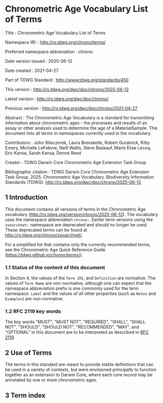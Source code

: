 # Chronometric Age Vocabulary List of Terms

Title
: Chronometric Age Vocabulary List of Terms

Namespace IRI:
: http://rs.tdwg.org/chrono/terms/

Preferred namespace abbreviation
: chrono:

Date version issued
: 2025-06-12

Date created
: 2021-04-27

Part of TDWG Standard
: <http://www.tdwg.org/standards/450>

This version
: <http://rs.tdwg.org/dwc/doc/chrono/2025-06-12>

Latest version
: <http://rs.tdwg.org/dwc/doc/chrono/>

Previous version
: <http://rs.tdwg.org/dwc/doc/chrono/2021-04-27>

Abstract
: The Chronometric Age Vocabulary is a standard for transmitting information about chronometric ages - the processes and results of an assay or other analysis used to determine the age of a MaterialSample. This document lists all terms in namespaces currently used in the vocabulary.

Contributors
: John Wieczorek, Laura Brenskelle, Robert Guralnick, Kitty Emery, Michelle LeFebvre, Neill Wallis, Steve Baskauf, Marie Elise Lecoq, Eric Kansa, Sarah Kansa, Denné Reed

Creator
: TDWG Darwin Core Chronometric Age Extension Task Group

Bibliographic citation
: TDWG Darwin Core Chronometric Age Extension Task Group. 2025. Chronometric Age Vocabulary. Biodiversity Information Standards (TDWG). <http://rs.tdwg.org/dwc/doc/chrono/2025-06-12>


## 1 Introduction

This document contains all versions of terms in the Chronometric Age vocabulary (<http://rs.tdwg.org/version/chrono/2025-06-12>). The vocabulary uses the namespace abbreviation `chrono:`. Earlier term versions using the `zooarchnet:` namespace are deprecated and should no longer be used. These deprecated terms can be found at <http://rs.tdwg.org/chrono/zooarchnet/>.

For a simplified list that contains only the currently recommended terms, see the Chronometric Age Quick Reference Guide (<https://tdwg.github.io/chrono/terms/>).

### 1.1 Status of the content of this document

In Section 4, the values of the `Term IRI`, and `Definition` are normative. The values of `Term Name` are non-normative, although one can expect that the namespace abbreviation prefix is one commonly used for the term namespace.  `Label` and the values of all other properties (such as `Notes` and `Examples`) are non-normative.

### 1.2 RFC 2119 key words
The key words "MUST", "MUST NOT", "REQUIRED", "SHALL", "SHALL NOT", "SHOULD", "SHOULD NOT", "RECOMMENDED", "MAY", and "OPTIONAL" in this document are to be interpreted as described in [RFC 2119](https://tools.ietf.org/html/rfc2119).

## 2 Use of Terms

The terms in this standard are meant to provide stable definitions that can be used in a variety of contexts, but were envisioned principally to function together as an extension to Darwin Core, where each core record may be annotated by one or more chronometric ages.

## 3 Term index

